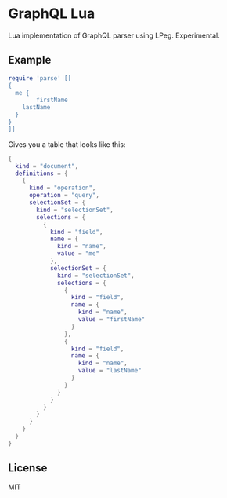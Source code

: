 GraphQL Lua
===

Lua implementation of GraphQL parser using LPeg.  Experimental.

Example
---

```lua
require 'parse' [[
{
  me {
		firstName
    lastName
  }
}
]]
```

Gives you a table that looks like this:

```lua
{
  kind = "document",
  definitions = {
    {
      kind = "operation",
      operation = "query",
      selectionSet = {
        kind = "selectionSet",
        selections = {
          {
            kind = "field",
            name = {
              kind = "name",
              value = "me"
            },
            selectionSet = {
              kind = "selectionSet",
              selections = {
                {
                  kind = "field",
                  name = {
                    kind = "name",
                    value = "firstName"
                  }
                },
                {
                  kind = "field",
                  name = {
                    kind = "name",
                    value = "lastName"
                  }
                }
              }
            }
          }
        }
      }
    }
  }
}
```

License
---

MIT
